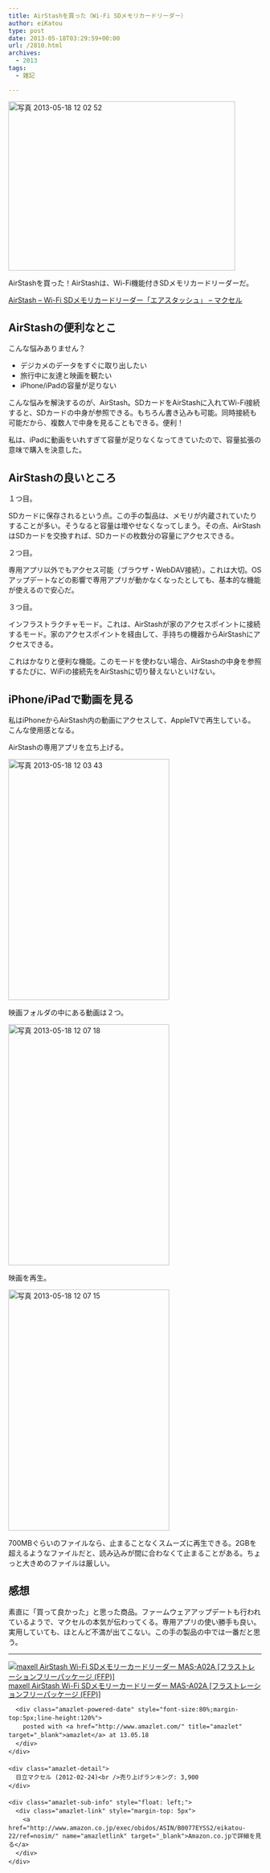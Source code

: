 ```yaml
---
title: AirStashを買った（Wi-Fi SDメモリカードリーダー）
author: eiKatou
type: post
date: 2013-05-18T03:29:59+00:00
url: /2810.html
archives:
  - 2013
tags:
  - 雑記

---
```

[<img src="./uploads/2013/05/d6dce8e5e048be3622c4eab967c953ab.jpg" alt="写真 2013-05-18 12 02 52" width="451" height="337" class="alignnone size-full wp-image-2825" srcset="./uploads/2013/05/d6dce8e5e048be3622c4eab967c953ab.jpg 451w, ./uploads/2013/05/d6dce8e5e048be3622c4eab967c953ab-300x224.jpg 300w" sizes="(max-width: 451px) 100vw, 451px" />][1]
  
AirStashを買った！AirStashは、Wi-Fi機能付きSDメモリカードリーダーだ。
  
[AirStash &#8211; Wi-Fi SDメモリカードリーダー「エアスタッシュ」 &#8211; マクセル][2]

## AirStashの便利なとこ

こんな悩みありません？

  * デジカメのデータをすぐに取り出したい
  * 旅行中に友達と映画を観たい
  * iPhone/iPadの容量が足りない

こんな悩みを解決するのが、AirStash。SDカードをAirStashに入れてWi-Fi接続すると、SDカードの中身が参照できる。もちろん書き込みも可能。同時接続も可能だから、複数人で中身を見ることもできる。便利！

私は、iPadに動画をいれすぎて容量が足りなくなってきていたので、容量拡張の意味で購入を決意した。

<!--more-->

## AirStashの良いところ

１つ目。
  
SDカードに保存されるという点。この手の製品は、メモリが内蔵されていたりすることが多い。そうなると容量は増やせなくなってしまう。その点、AirStashはSDカードを交換すれば、SDカードの枚数分の容量にアクセスできる。

２つ目。
  
専用アプリ以外でもアクセス可能（ブラウザ・WebDAV接続）。これは大切。OSアップデートなどの影響で専用アプリが動かなくなったとしても、基本的な機能が使えるので安心だ。 

３つ目。
  
インフラストラクチャモード。これは、AirStashが家のアクセスポイントに接続するモード。家のアクセスポイントを経由して、手持ちの機器からAirStashにアクセスできる。

これはかなりと便利な機能。このモードを使わない場合、AirStashの中身を参照するたびに、WiFiの接続先をAirStashに切り替えないといけない。

## iPhone/iPadで動画を見る

私はiPhoneからAirStash内の動画にアクセスして、AppleTVで再生している。こんな使用感となる。

AirStashの専用アプリを立ち上げる。
  
[<img src="./uploads/2013/05/b88c8aaa4b3a7bec53b88fd7300b1027.jpg" alt="写真 2013-05-18 12 03 43" width="320" height="480" class="alignnone size-full wp-image-2822" srcset="./uploads/2013/05/b88c8aaa4b3a7bec53b88fd7300b1027.jpg 320w, ./uploads/2013/05/b88c8aaa4b3a7bec53b88fd7300b1027-200x300.jpg 200w" sizes="(max-width: 320px) 100vw, 320px" />][3]

映画フォルダの中にある動画は２つ。
  
[<img src="./uploads/2013/05/3d8bf3a23121f07666472b64d1829ae9.jpg" alt="写真 2013-05-18 12 07 18" width="320" height="480" class="alignnone size-full wp-image-2821" srcset="./uploads/2013/05/3d8bf3a23121f07666472b64d1829ae9.jpg 320w, ./uploads/2013/05/3d8bf3a23121f07666472b64d1829ae9-200x300.jpg 200w" sizes="(max-width: 320px) 100vw, 320px" />][4]

映画を再生。
  
[<img src="./uploads/2013/05/a791e06d0d5471882e5e8e3016173878.jpg" alt="写真 2013-05-18 12 07 15" width="320" height="480" class="alignnone size-full wp-image-2823" srcset="./uploads/2013/05/a791e06d0d5471882e5e8e3016173878.jpg 320w, ./uploads/2013/05/a791e06d0d5471882e5e8e3016173878-200x300.jpg 200w" sizes="(max-width: 320px) 100vw, 320px" />][5]

700MBぐらいのファイルなら、止まることなくスムーズに再生できる。2GBを超えるようなファイルだと、読み込みが間に合わなくて止まることがある。ちょっと大きめのファイルは厳しい。

## 感想

素直に「買って良かった」と思った商品。ファームウェアアップデートも行われているようで、マクセルの本気が伝わってくる。専用アプリの使い勝手も良い。実用していても、ほとんど不満が出てこない。この手の製品の中では一番だと思う。

* * *

<div class="amazlet-box" style="margin-bottom:0px;">
  <div class="amazlet-image" style="float:left;margin:0px 12px 1px 0px;">
    <a href="http://www.amazon.co.jp/exec/obidos/ASIN/B0077EYSS2/eikatou-22/ref=nosim/" name="amazletlink" target="_blank"><img src="http://ecx.images-amazon.com/images/I/31vFQ3nIL2L._SL160_.jpg" alt="maxell AirStash Wi-Fi SDメモリーカードリーダー MAS-A02A [フラストレーションフリーパッケージ (FFP)]" style="border: none;" /></a>
  </div>
  
  <div class="amazlet-info" style="line-height:120%; margin-bottom: 10px">
    <div class="amazlet-name" style="margin-bottom:10px;line-height:120%">
      <a href="http://www.amazon.co.jp/exec/obidos/ASIN/B0077EYSS2/eikatou-22/ref=nosim/" name="amazletlink" target="_blank">maxell AirStash Wi-Fi SDメモリーカードリーダー MAS-A02A [フラストレーションフリーパッケージ (FFP)]</a></p> 
      
      <div class="amazlet-powered-date" style="font-size:80%;margin-top:5px;line-height:120%">
        posted with <a href="http://www.amazlet.com/" title="amazlet" target="_blank">amazlet</a> at 13.05.18
      </div>
    </div>
    
    <div class="amazlet-detail">
      日立マクセル (2012-02-24)<br />売り上げランキング: 3,900
    </div>
    
    <div class="amazlet-sub-info" style="float: left;">
      <div class="amazlet-link" style="margin-top: 5px">
        <a href="http://www.amazon.co.jp/exec/obidos/ASIN/B0077EYSS2/eikatou-22/ref=nosim/" name="amazletlink" target="_blank">Amazon.co.jpで詳細を見る</a>
      </div>
    </div>
  </div>
  
  <div class="amazlet-footer" style="clear: left">
  </div>
</div>

 [1]: ./uploads/2013/05/d6dce8e5e048be3622c4eab967c953ab.jpg
 [2]: http://www.maxell.co.jp/airstash/
 [3]: ./uploads/2013/05/b88c8aaa4b3a7bec53b88fd7300b1027.jpg
 [4]: ./uploads/2013/05/3d8bf3a23121f07666472b64d1829ae9.jpg
 [5]: ./uploads/2013/05/a791e06d0d5471882e5e8e3016173878.jpg
